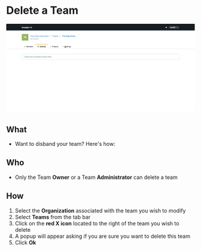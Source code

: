 # Delete a Team 

![](../../assets/gifs/teamcustom.gif)

## What 
* Want to disband your team? Here's how: 
## Who 
* Only the Team **Owner** or a Team **Administrator** can delete a team 
## How 
1. Select the **Organization** associated with the team you wish to modify 
2. Select **Teams** from the tab bar 
3. Click on the **red X icon** located to the right of the team you wish to delete 
4. A popup will appear asking if you are sure you want to delete this team 
5. Click **Ok** 
